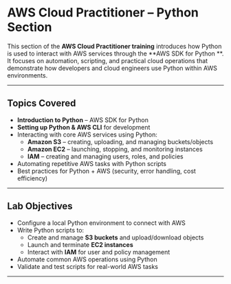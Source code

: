 #  AWS Cloud Practitioner – Python Section  

This section of the **AWS Cloud Practitioner training** introduces how Python is used to interact with AWS services through the **AWS SDK for Python **. It focuses on automation, scripting, and practical cloud operations that demonstrate how developers and cloud engineers use Python within AWS environments.  

---

##  Topics Covered  
-  **Introduction to Python** – AWS SDK for Python  
-  **Setting up Python & AWS CLI** for development  
- Interacting with core AWS services using Python:  
  - **Amazon S3** – creating, uploading, and managing buckets/objects  
  - **Amazon EC2** – launching, stopping, and monitoring instances  
  - **IAM** – creating and managing users, roles, and policies  
- Automating repetitive AWS tasks with Python scripts  
- Best practices for Python + AWS (security, error handling, cost efficiency)  

---

## Lab Objectives   
- Configure a local Python environment to connect with AWS  
- Write Python scripts to:  
  - Create and manage **S3 buckets** and upload/download objects  
  - Launch and terminate **EC2 instances**  
  - Interact with **IAM** for user and policy management  
- Automate common AWS operations using Python  
- Validate and test scripts for real-world AWS tasks  

---



